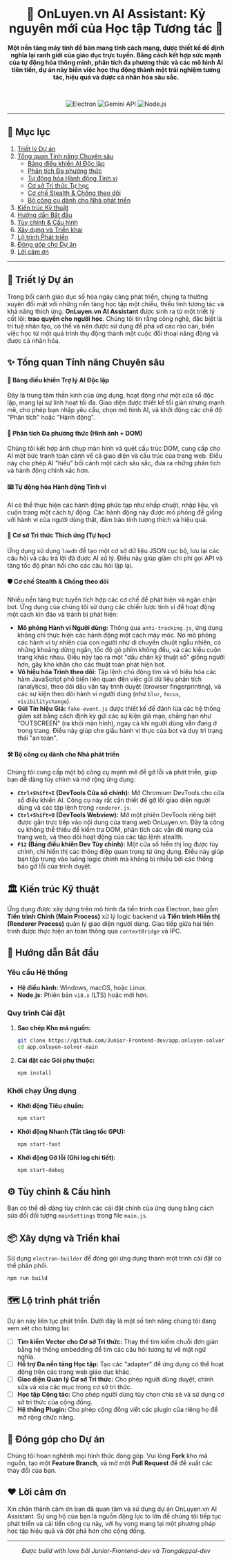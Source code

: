 <div align="center">
  <br/>
  <h1>🚀 OnLuyen.vn AI Assistant: Kỷ nguyên mới của Học tập Tương tác 🚀</h1>
  <p>
    <strong>Một nền tảng máy tính để bàn mang tính cách mạng, được thiết kế để định nghĩa lại ranh giới của giáo dục trực tuyến. Bằng cách kết hợp sức mạnh của tự động hóa thông minh, phân tích đa phương thức và các mô hình AI tiên tiến, dự án này biến việc học thụ động thành một trải nghiệm tương tác, hiệu quả và được cá nhân hóa sâu sắc.</strong>
  </p>
  <br/>
  <p>
    <img src="https://img.shields.io/badge/Electron-^27.0.0-47848F?style=for-the-badge&logo=electron" alt="Electron">
    <img src="https://img.shields.io/badge/Google-Gemini_API-8A2BE2?style=for-the-badge&logo=google" alt="Gemini API">
    <img src="https://img.shields.io/badge/Node.js-LTS-339933?style=for-the-badge&logo=node.js" alt="Node.js">
  </p>
</div>

---

## 📜 Mục lục

1.  [Triết lý Dự án](#-triết-lý-dự-án)
2.  [Tổng quan Tính năng Chuyên sâu](#-tổng-quan-tính-năng-chuyên-sâu)
    *   [Bảng điều khiển AI Độc lập](#-bảng-điều-khiển-trợ-lý-ai-độc-lập)
    *   [Phân tích Đa phương thức](#-phân-tích-đa-phương-thức-hình-ảnh--dom)
    *   [Tự động hóa Hành động Tinh vi](#️-tự-động-hóa-hành-động-tinh-vi)
    *   [Cơ sở Tri thức Tự học](#-cơ-sở-tri-thức-thích-ứng-tự-học)
    *   [Cơ chế Stealth & Chống theo dõi](#-cơ-chế-stealth--chống-theo-dõi)
    *   [Bộ công cụ dành cho Nhà phát triển](#-bộ-công-cụ-dành-cho-nhà-phát-triển)
3.  [Kiến trúc Kỹ thuật](#-kiến-trúc-kỹ-thuật)
4.  [Hướng dẫn Bắt đầu](#-hướng-dẫn-bắt-đầu)
5.  [Tùy chỉnh & Cấu hình](#️-tùy-chỉnh--cấu-hình)
6.  [Xây dựng và Triển khai](#-xây-dựng-và-triển-khai)
7.  [Lộ trình Phát triển](#-lộ-trình-phát-triển)
8.  [Đóng góp cho Dự án](#-đóng-góp-cho-dự-án)
9.  [Lời cảm ơn](#-lời-cảm-ơn)

---

## 🔭 Triết lý Dự án

Trong bối cảnh giáo dục số hóa ngày càng phát triển, chúng ta thường xuyên đối mặt với những nền tảng học tập một chiều, thiếu tính tương tác và khả năng thích ứng. **OnLuyen.vn AI Assistant** được sinh ra từ một triết lý cốt lõi: **trao quyền cho người học**. Chúng tôi tin rằng công nghệ, đặc biệt là trí tuệ nhân tạo, có thể và nên được sử dụng để phá vỡ các rào cản, biến việc học từ một quá trình thụ động thành một cuộc đối thoại năng động và được cá nhân hóa.

## ✨ Tổng quan Tính năng Chuyên sâu

#### 🤖 Bảng điều khiển Trợ lý AI Độc lập

Đây là trung tâm thần kinh của ứng dụng, hoạt động như một cửa sổ độc lập, mang lại sự linh hoạt tối đa. Giao diện được thiết kế tối giản nhưng mạnh mẽ, cho phép bạn nhập yêu cầu, chọn mô hình AI, và khởi động các chế độ "Phân tích" hoặc "Hành động".

#### 📸 Phân tích Đa phương thức (Hình ảnh + DOM)

Chúng tôi kết hợp ảnh chụp màn hình và quét cấu trúc DOM, cung cấp cho AI một bức tranh toàn cảnh về cả giao diện và cấu trúc của trang web. Điều này cho phép AI "hiểu" bối cảnh một cách sâu sắc, đưa ra những phân tích và hành động chính xác hơn.

#### ⌨️ Tự động hóa Hành động Tinh vi

AI có thể thực hiện các hành động phức tạp như nhấp chuột, nhập liệu, và cuộn trang một cách tự động. Các hành động này được mô phỏng để giống với hành vi của người dùng thật, đảm bảo tính tương thích và hiệu quả.

#### 🧠 Cơ sở Tri thức Thích ứng (Tự học)

Ứng dụng sử dụng `lowdb` để tạo một cơ sở dữ liệu JSON cục bộ, lưu lại các câu hỏi và câu trả lời đã được AI xử lý. Điều này giúp giảm chi phí gọi API và tăng tốc độ phản hồi cho các câu hỏi lặp lại.

#### 🛡️ Cơ chế Stealth & Chống theo dõi

Nhiều nền tảng trực tuyến tích hợp các cơ chế để phát hiện và ngăn chặn bot. Ứng dụng của chúng tôi sử dụng các chiến lược tinh vi để hoạt động một cách kín đáo và tránh bị phát hiện:

*   **Mô phỏng Hành vi Người dùng:** Thông qua `anti-tracking.js`, ứng dụng không chỉ thực hiện các hành động một cách máy móc. Nó mô phỏng các hành vi tự nhiên của con người như di chuyển chuột ngẫu nhiên, có những khoảng dừng ngắn, tốc độ gõ phím không đều, và các kiểu cuộn trang khác nhau. Điều này tạo ra một "dấu chân kỹ thuật số" giống người hơn, gây khó khăn cho các thuật toán phát hiện bot.
*   **Vô hiệu hóa Trình theo dõi:** Tập lệnh chủ động tìm và vô hiệu hóa các hàm JavaScript phổ biến liên quan đến việc gửi dữ liệu phân tích (analytics), theo dõi dấu vân tay trình duyệt (browser fingerprinting), và các sự kiện theo dõi hành vi người dùng (như `blur`, `focus`, `visibilitychange`).
*   **Gửi Tín hiệu Giả:** `fake-event.js` được thiết kế để đánh lừa các hệ thống giám sát bằng cách định kỳ gửi các sự kiện giả mạo, chẳng hạn như "OUTSCREEN" (ra khỏi màn hình), ngay cả khi người dùng vẫn đang ở trong trang. Điều này giúp che giấu hành vi thực của bot và duy trì trạng thái "an toàn".

#### 🛠️ Bộ công cụ dành cho Nhà phát triển

Chúng tôi cung cấp một bộ công cụ mạnh mẽ để gỡ lỗi và phát triển, giúp bạn dễ dàng tùy chỉnh và mở rộng ứng dụng:

*   **`Ctrl+Shift+I` (DevTools Cửa sổ chính):** Mở Chromium DevTools cho cửa sổ điều khiển AI. Công cụ này rất cần thiết để gỡ lỗi giao diện người dùng và các tập lệnh trong `renderer.js`.
*   **`Ctrl+Shift+O` (DevTools Webview):** Mở một phiên DevTools riêng biệt được gắn trực tiếp vào nội dung của trang web OnLuyen.vn. Đây là công cụ không thể thiếu để kiểm tra DOM, phân tích các vấn đề mạng của trang web, và theo dõi hoạt động của các tập lệnh stealth.
*   **`F12` (Bảng điều khiển Dev Tùy chỉnh):** Một cửa sổ hiển thị log được tùy chỉnh, chỉ hiển thị các thông điệp quan trọng từ ứng dụng. Điều này giúp bạn tập trung vào luồng logic chính mà không bị nhiễu bởi các thông báo gỡ lỗi của trình duyệt.

## 🏛️ Kiến trúc Kỹ thuật

Ứng dụng được xây dựng trên mô hình đa tiến trình của Electron, bao gồm **Tiến trình Chính (Main Process)** xử lý logic backend và **Tiến trình Hiển thị (Renderer Process)** quản lý giao diện người dùng. Giao tiếp giữa hai tiến trình được thực hiện an toàn thông qua `contextBridge` và IPC.

## 🚀 Hướng dẫn Bắt đầu

### Yêu cầu Hệ thống

*   **Hệ điều hành:** Windows, macOS, hoặc Linux.
*   **Node.js:** Phiên bản `v18.x` (LTS) hoặc mới hơn.

### Quy trình Cài đặt

1.  **Sao chép Kho mã nguồn:**
    ```bash
    git clone https://github.com/Junior-Frontend-dev/app.onluyen-solver
    cd app.onluyen-solver-main
    ```

2.  **Cài đặt các Gói phụ thuộc:**
    ```bash
    npm install
    ```

### Khởi chạy Ứng dụng

*   **Khởi động Tiêu chuẩn:**
    ```bash
    npm start
    ```
*   **Khởi động Nhanh (Tắt tăng tốc GPU):**
    ```bash
    npm start-fast
    ```
*   **Khởi động Gỡ lỗi (Ghi log chi tiết):**
    ```bash
    npm start-debug
    ```

## ⚙️ Tùy chỉnh & Cấu hình

Bạn có thể dễ dàng tùy chỉnh các cài đặt chính của ứng dụng bằng cách sửa đổi đối tượng `mainSettings` trong file `main.js`.

## 📦 Xây dựng và Triển khai

Sử dụng `electron-builder` để đóng gói ứng dụng thành một trình cài đặt có thể phân phối.

```bash
npm run build
```

## 🗺️ Lộ trình phát triển

Dự án này liên tục phát triển. Dưới đây là một số tính năng chúng tôi đang xem xét cho tương lai:

*   [ ] **Tìm kiếm Vector cho Cơ sở Tri thức:** Thay thế tìm kiếm chuỗi đơn giản bằng hệ thống embedding để tìm các câu hỏi tương tự về mặt ngữ nghĩa.
*   [ ] **Hỗ trợ Đa nền tảng Học tập:** Tạo các "adapter" để ứng dụng có thể hoạt động trên các trang web giáo dục khác.
*   [ ] **Giao diện Quản lý Cơ sở Tri thức:** Cho phép người dùng duyệt, chỉnh sửa và xóa các mục trong cơ sở tri thức.
*   [ ] **Học tập Cộng tác:** Cho phép người dùng tùy chọn chia sẻ và sử dụng cơ sở tri thức của cộng đồng.
*   [ ] **Hệ thống Plugin:** Cho phép cộng đồng viết các plugin của riêng họ để mở rộng chức năng.

## 🤝 Đóng góp cho Dự án

Chúng tôi hoan nghênh mọi hình thức đóng góp. Vui lòng **Fork** kho mã nguồn, tạo một **Feature Branch**, và mở một **Pull Request** để đề xuất các thay đổi của bạn.

## ❤️ Lời cảm ơn

Xin chân thành cảm ơn bạn đã quan tâm và sử dụng dự án OnLuyen.vn AI Assistant. Sự ủng hộ của bạn là nguồn động lực to lớn để chúng tôi tiếp tục phát triển và cải tiến công cụ này, với hy vọng mang lại một phương pháp học tập hiệu quả và đột phá hơn cho cộng đồng.

---
<div align="center">
  <em>Được build with love bởi Junior-Frontend-dev và Trongdepzai-dev</em>
</div>
